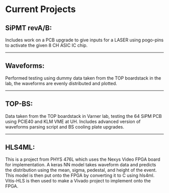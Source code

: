 # Current Projects
## SiPMT revA/B:
Includes work on a PCB upgrade to give inputs for a LASER using pogo-pins to activate the given 8 CH ASIC IC chip. 

---

## Waveforms:
Performed testing using dummy data taken from the TOP boardstack in the lab, the waveforms are evenly distributed and plotted.

---

## TOP-BS:
Data taken from the TOP boardstack in Varner lab, testing the 64 SiPM PCB using PCIE40 and KLM VME at UH. Includes advanced version of waveforms parsing script and BS cooling plate upgrades. 

---

## HLS4ML:
This is a project from PHYS 476L which uses the Nexys Video FPGA board for implementation. A keras NN model takes waveform data and predicts the distribution using the mean, sigma, pedestal, and height of the event. This model is then put onto the FPGA by converting it to C using hls4ml. Vitis-HLS is then used to make a Vivado project to implement onto the FPGA.
